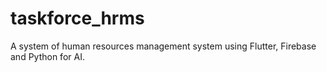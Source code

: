 # taskforce_hrms

A system of human resources management system using Flutter, Firebase and Python for AI.
